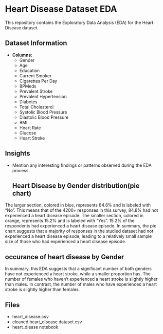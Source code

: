 # Heart Disease Dataset EDA

This repository contains the Exploratory Data Analysis (EDA) for the Heart Disease dataset.

## Dataset Information
- **Columns:**
  - Gender
  - Age
  - Education
  - Current Smoker
  - Cigarettes Per Day
  - BPMeds
  - Prevalent Stroke
  - Prevalent Hypertension
  - Diabetes
  - Total Cholesterol
  - Systolic Blood Pressure
  - Diastolic Blood Pressure
  - BMI
  - Heart Rate
  - Glucose
  - Heart Stroke 

## Insights
- Mention any interesting findings or patterns observed during the EDA process.

    ## Heart Disease by Gender distribution(pie chart)
The larger section, colored in blue, represents 84.8% and is labeled with “No”. This means that of the 4200+ responses in this survey, 84.8% had not experienced a heart disease episode.
The smaller section, colored in orange, represents 15.2% and is labeled with “Yes”. 15.2% of the respondents had experienced a heart disease episode.
In summary, the pie chart suggests that a majority of responses in the studied dataset had not experienced a heart disease episode, leading to a relatively small sample size of those who had experienced a heart disease episode.

## occurance of heart disease by Gender
In summary, this EDA suggests that a significant number of both genders have not experienced a heart stroke, while a smaller proportion has. The number of females who haven’t experienced a heart stroke is slightly higher than males. In contrast, the number of males who have experienced a heart stroke is slightly higher than females. 

## Files
- heart_disease.csv
- cleaned heart_disease dataset.csv
- heart_diease notebook
